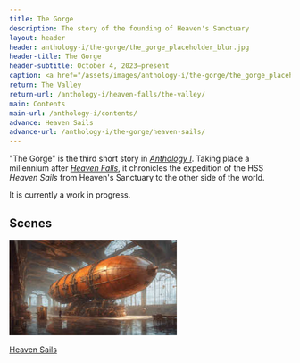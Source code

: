 ```yaml
---
title: The Gorge
description: The story of the founding of Heaven's Sanctuary
layout: header
header: anthology-i/the-gorge/the_gorge_placeholder_blur.jpg
header-title: The Gorge
header-subtitle: October 4, 2023–present
caption: <a href="/assets/images/anthology-i/the-gorge/the_gorge_placeholder.jpg" target="_blank">A.I. placeholder artwork</a> generated using <a href="https://creator.nightcafe.studio/creation/s4qK7NOZ5nVk1PMPJJDG" target="_blank">NightCafe Stable Diffusion v1.5 ⧉</a> — <a href="https://creativecommons.org/publicdomain/zero/1.0/" target="_blank">CC0 1.0 ⧉</a>
return: The Valley
return-url: /anthology-i/heaven-falls/the-valley/
main: Contents
main-url: /anthology-i/contents/
advance: Heaven Sails
advance-url: /anthology-i/the-gorge/heaven-sails/
---
```


"The Gorge" is the third short story in <a href="/anthology-i/">*Anthology I*</a>. Taking place a millennium after <a href="/anthology-i/heaven-falls/">*Heaven Falls*</a>, it chronicles the expedition of the HSS <i>Heaven Sails</i> from Heaven's Sanctuary to the other side of the world.

It is currently a work in progress.

## Scenes
<div markdown=0>
    <a class="feature option cropped" href="/anthology-i/the-gorge/heaven-sails/">
        <img src="/assets/images/anthology-i/the-gorge/heaven_sails_placeholder_small.jpg" alt="Heaven Sails placeholder artwork">
        <div><p>Heaven Sails</p></div>
    </a>
</div>